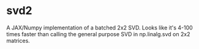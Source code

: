 # svd2
A JAX/Numpy implementation of a batched 2x2 SVD. Looks like it's 4-100 times faster than calling the general purpose SVD in np.linalg.svd on 2x2 matrices.
